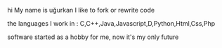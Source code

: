 hi 
My name is uğurkan
I like to fork or rewrite code

the languages I work in :
C,C++,Java,Javascript,D,Python,Html,Css,Php

software started as a hobby for me, now it's my only future


